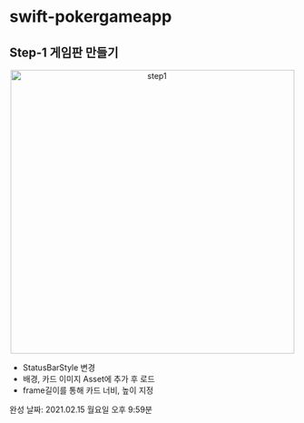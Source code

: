 # swift-pokergameapp
## Step-1 게임판 만들기

<p align="center">
<img width="500" alt="step1" src="https://user-images.githubusercontent.com/45817559/107949316-6b5fed80-6fd8-11eb-865a-b132b69a97fb.png">
</p>

- StatusBarStyle 변경
- 배경, 카드 이미지 Asset에 추가 후 로드
- frame길이를 통해 카드 너비, 높이 지정

완성 날짜: 2021.02.15 월요일 오후 9:59분
